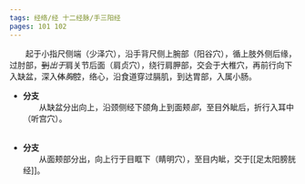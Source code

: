 ```yaml
---
tags: 经络/经 十二经脉/手三阳经
pages: 101 102
---
```

&emsp;&emsp;起于小指尺侧端（少泽穴），沿手背尺侧上腕部（阳谷穴），循上肢外侧后缘，过肘部，~~到~~<dfn>出于</dfn>肩关节后面（肩贞穴），绕行肩胛部，交会于大椎穴，再前行向下入缺盆，深入~~体~~<dfn>胸</dfn>腔，络心，沿食道穿过膈肌，到达胃部，入属小肠。

+ **分支**<br>
	&emsp;&emsp;从缺盆分出向上，沿颈侧经下颌角上到面颊<dfn>部</dfn>，至目外眦后，折行入耳中（听宫穴）。<br></br>

+ **分支**<br>
	&emsp;&emsp;从面颊部分出，向上行于目眶下（睛明穴），至目内眦，交于[[足太阳膀胱经]]。

<div align=center>
	<div src="手太阳小肠经.png" width=98% class="internal-embed">
	</div>
</div>
